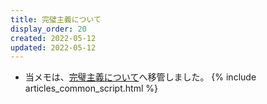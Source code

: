 ```yaml
---
title: 完璧主義について
display_order: 20
created: 2022-05-12
updated: 2022-05-12
---
```

- 当メモは、[完璧主義について](https://thinktwice.tech/life/failure/perfectionism/)へ移管しました。
{% include articles_common_script.html %}
